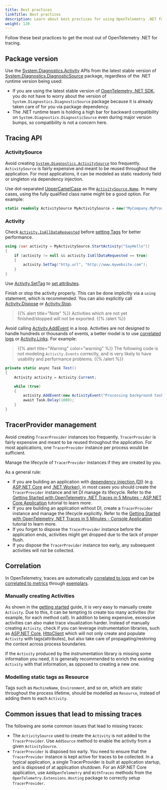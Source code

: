 ```yaml
---
title: Best practices
linkTitle: Best practices
description: Learn about best practices for using OpenTelemetry .NET for tracing
weight: 120
---
```


Follow these best practices to get the most out of OpenTelemetry .NET for
tracing.

## Package version

Use the
[System.Diagnostics.Activity](https://learn.microsoft.com/dotnet/api/system.diagnostics.activity)
APIs from the latest stable version of
[System.Diagnostics.DiagnosticSource](https://www.nuget.org/packages/System.Diagnostics.DiagnosticSource/)
package, regardless of the .NET runtime version being used:

- If you are using the latest stable version of
  [OpenTelemetry .NET SDK](/docs/languages/dotnet/), you do not have to worry
  about the version of `System.Diagnostics.DiagnosticSource` package because it
  is already taken care of for you via package dependency.
- The .NET runtime team is holding a high bar for backward compatibility on
  `System.Diagnostics.DiagnosticSource` even during major version bumps, so
  compatibility is not a concern here.

## Tracing API

### ActivitySource

Avoid creating
[`System.Diagnostics.ActivitySource`](https://learn.microsoft.com/dotnet/api/system.diagnostics.activitysource)
too frequently. `ActivitySource` is fairly expensive and meant to be reused
throughout the application. For most applications, it can be modeled as static
readonly field or singleton via dependency injection.

Use dot-separated [UpperCamelCase](https://en.wikipedia.org/wiki/Camel_case) as
the
[`ActivitySource.Name`](https://learn.microsoft.com/dotnet/api/system.diagnostics.activitysource.name).
In many cases, using the fully qualified class name might be a good option. For
example:

```csharp
static readonly ActivitySource MyActivitySource = new("MyCompany.MyProduct.MyLibrary");
```

### Activity

Check
[`Activity.IsAllDataRequested`](https://learn.microsoft.com/dotnet/api/system.diagnostics.activity.isalldatarequested)
before
[setting Tags](https://learn.microsoft.com/dotnet/api/system.diagnostics.activity.settag)
for better performance.

```csharp
using (var activity = MyActivitySource.StartActivity("SayHello"))
{
    if (activity != null && activity.IsAllDataRequested == true)
    {
        activity.SetTag("http.url", "http://www.mywebsite.com");
    }
}
```

Use
[Activity.SetTag](https://learn.microsoft.com/dotnet/api/system.diagnostics.activity.settag)
to [set attributes](/docs/specs/otel/trace/api/#set-attributes).

Finish or stop the activity properly. This can be done implicitly via a `using`
statement, which is recommended. You can also explicitly call
[Activity.Dispose](https://learn.microsoft.com/dotnet/api/system.diagnostics.activity.dispose)
or
[Activity.Stop](https://learn.microsoft.com/dotnet/api/system.diagnostics.activity.stop).

> {{% alert title="Note" %}} Activities which are not yet finished/stopped will
> not be exported. {{% /alert %}}

Avoid calling
[Activity.AddEvent](https://learn.microsoft.com/dotnet/api/system.diagnostics.activity.addevent)
in a loop. Activities are not designed to handle hundreds or thousands of
events, a better model is to use
[correlated logs](/docs/languages/dotnet/logs/correlation/) or
[Activity.Links](https://learn.microsoft.com/dotnet/api/system.diagnostics.activity.links).
For example:

> {{% alert title="Warning" color="warning" %}} The following code is not
> modeling `Activity.Events` correctly, and is very likely to have usability and
> performance problems. {{% /alert %}}

```csharp
private static async Task Test()
{
    Activity activity = Activity.Current;

    while (true)
    {
        activity.AddEvent(new ActivityEvent("Processing background task."));
        await Task.Delay(1000);
    }
}
```

## TracerProvider management

Avoid creating `TracerProvider` instances too frequently. `TracerProvider` is
fairly expensive and meant to be reused throughout the application. For most
applications, one `TracerProvider` instance per process would be sufficient.

Manage the lifecycle of `TracerProvider` instances if they are created by you.

As a general rule:

- If you are building an application with
  [dependency injection (DI)](https://learn.microsoft.com/dotnet/core/extensions/dependency-injection)
  (e.g. [ASP.NET Core](https://learn.microsoft.com/aspnet/core) and
  [.NET Worker](https://learn.microsoft.com/dotnet/core/extensions/workers)), in
  most cases you should create the `TracerProvider` instance and let DI manage
  its lifecycle. Refer to the
  [Getting Started with OpenTelemetry .NET Traces in 5 Minutes - ASP.NET Core Application](/docs/languages/dotnet/traces/getting-started-aspnetcore/)
  tutorial to learn more.
- If you are building an application without DI, create a `TracerProvider`
  instance and manage the lifecycle explicitly. Refer to the
  [Getting Started with OpenTelemetry .NET Traces in 5 Minutes - Console Application](/docs/languages/dotnet/traces/getting-started-console/)
  tutorial to learn more.
- If you forget to dispose the `TracerProvider` instance before the application
  ends, activities might get dropped due to the lack of proper flush.
- If you dispose the `TracerProvider` instance too early, any subsequent
  activities will not be collected.

## Correlation

In OpenTelemetry, traces are automatically
[correlated to logs](/docs/languages/dotnet/logs/best-practices/#log-correlation)
and can be
[correlated to metrics](/docs/languages/dotnet/metrics/best-practices/#metrics-correlation)
through [exemplars](/docs/languages/dotnet/metrics/exemplars/).

### Manually creating Activities

As shown in the
[getting started](/docs/languages/dotnet/traces/getting-started-console/) guide,
it is very easy to manually create `Activity`. Due to this, it can be tempting
to create too many activities (for example, for each method call). In addition
to being expensive, excessive activities can also make trace visualization
harder. Instead of manually creating `Activity`, check if you can leverage
instrumentation libraries, such as
[ASP.NET Core](https://github.com/open-telemetry/opentelemetry-dotnet-contrib/tree/main/src/OpenTelemetry.Instrumentation.AspNetCore/README.md),
[HttpClient](https://github.com/open-telemetry/opentelemetry-dotnet-contrib/tree/main/src/OpenTelemetry.Instrumentation.Http/README.md)
which will not only create and populate `Activity` with tags(attributes), but
also take care of propagating/restoring the context across process boundaries.

If the `Activity` produced by the instrumentation library is missing some
information you need, it is generally recommended to enrich the existing
`Activity` with that information, as opposed to creating a new one.

### Modelling static tags as Resource

Tags such as `MachineName`, `Environment`, and so on, which are static
throughout the process lifetime, should be modelled as `Resource`, instead of
adding them to each `Activity`.

## Common issues that lead to missing traces

The following are some common issues that lead to missing traces:

- The `ActivitySource` used to create the `Activity` is not added to the
  `TracerProvider`. Use `AddSource` method to enable the activity from a given
  `ActivitySource`.
- `TracerProvider` is disposed too early. You need to ensure that the
  `TracerProvider` instance is kept active for traces to be collected. In a
  typical application, a single TracerProvider is built at application startup,
  and is disposed of at application shutdown. For an ASP.NET Core application,
  use `AddOpenTelemetry` and `WithTraces` methods from the
  `OpenTelemetry.Extensions.Hosting` package to correctly setup
  `TracerProvider`.
